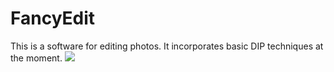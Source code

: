 # FancyEdit
This is a software for editing photos. It incorporates basic DIP techniques at the moment. 
<img src="images/gui.png" />
